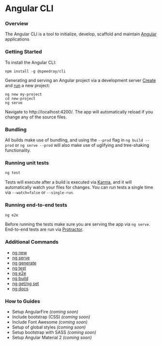 <!-- Links in /docs/documentation should NOT have `.md` at the end, because they end up in our wiki at release. -->

# Angular CLI

### Overview
The Angular CLI is a tool to initialize, develop, scaffold  and maintain [Angular](https://angular.io) applications

### Getting Started
To install the Angular CLI:
```
npm install -g @speedray/cli
```

Generating and serving an Angular project via a development server
[Create](new) and [run](serve) a new project:
```
ng new my-project
cd new-project
ng serve
```
Navigate to http://localhost:4200/. The app will automatically reload if you change any of the source files.

### Bundling

All builds make use of bundling, and using the `--prod` flag in  `ng build --prod`
or `ng serve --prod` will also make use of uglifying and tree-shaking functionality.

### Running unit tests

```bash
ng test
```

Tests will execute after a build is executed via [Karma](http://karma-runner.github.io/0.13/index.html), and it will automatically watch your files for changes. You can run tests a single time via `--watch=false` or `--single-run`.

### Running end-to-end tests

```bash
ng e2e
```

Before running the tests make sure you are serving the app via `ng serve`.
End-to-end tests are run via [Protractor](https://angular.github.io/protractor/).

### Additional Commands
* [ng new](new)
* [ng serve](serve)
* [ng generate](generate)
* [ng test](test)
* [ng e2e](e2e)
* [ng build](build)
* [ng get/ng set](config)
* [ng docs](docs)

### How to Guides
* Setup AngularFire _(coming soon)_
* Include bootstrap (CSS) _(coming soon)_
* Include Font Awesome _(coming soon)_
* Setup of global styles _(coming soon)_
* Setup bootstrap with SASS _(coming soon)_
* Setup Angular Material 2 _(coming soon)_
